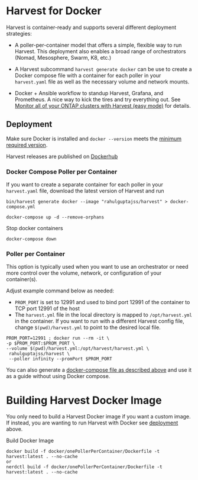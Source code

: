 # Harvest for Docker

Harvest is container-ready and supports several different deployment strategies:
 
- A poller-per-container model that offers a simple, flexible way to run Harvest. This deployment also enables a broad range of orchestrators (Nomad, Mesosphere, Swarm, K8, etc.)

- A Harvest subcommand `harvest generate docker` can be use to create a Docker compose file with a container for each poller in your `harvest.yaml` file as well as the necessary volume and network mounts.

- Docker + Ansible workflow to standup Harvest, Grafana, and Prometheus. A nice way to kick the tires and try everything out. See [Monitor all of your ONTAP clusters with Harvest (easy mode)](https://netapp.io/2021/05/21/monitor-all-of-your-ontap-clusters-with-harvest-easy-mode/) for details.
## Deployment

Make sure Docker is installed and `docker --version` meets the [minimum required version](https://github.com/NetApp/harvest#requirements).

Harvest releases are published on [Dockerhub](https://hub.docker.com/r/rahulguptajss/harvest)

### Docker Compose Poller per Container

If you want to create a separate container for each poller in your `harvest.yaml` file, download the latest version of Harvest and run 

```
bin/harvest generate docker --image "rahulguptajss/harvest" > docker-compose.yml

docker-compose up -d --remove-orphans
```

Stop docker containers

```
docker-compose down
```
### Poller per Container

This option is typically used when you want to use an orchestrator or need more control over the volume, network, or configuration of your container(s).

Adjust example command below as needed:

- `PROM_PORT` is set to 12991 and used to bind port 12991 of the container to TCP port 12991 of the host
- The `harvest.yml` file in the local directory is mapped to `/opt/harvest.yml` in the container. If you want to run with a different Harvest config file, change `$(pwd)/harvest.yml` to point to the desired local file.
   
```
PROM_PORT=12991 ; docker run --rm -it \
-p $PROM_PORT:$PROM_PORT \
--volume $(pwd)/harvest.yml:/opt/harvest/harvest.yml \
 rahulguptajss/harvest \
 --poller infinity --promPort $PROM_PORT
```

You can also generate a [docker-compose file as described above](#docker-compose-poller-per-container) and use it as a guide without using Docker compose.

# Building Harvest Docker Image

You only need to build a Harvest Docker image if you want a custom image. If instead, you are wanting to run Harvest with Docker see [deployment](#deployment) above.

Build Docker Image

```
docker build -f docker/onePollerPerContainer/Dockerfile -t harvest:latest . --no-cache
or
nerdctl build -f docker/onePollerPerContainer/Dockerfile -t harvest:latest . --no-cache
```
